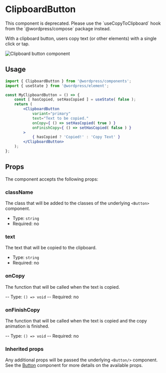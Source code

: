 # ClipboardButton

<div class="callout callout-alert">
This component is deprecated. Please use the `useCopyToClipboard` hook from the `@wordpress/compose` package instead.
</div>

With a clipboard button, users copy text (or other elements) with a single click or tap.

![Clipboard button component](https://wordpress.org/gutenberg/files/2019/07/clipboard-button-2-1.png)

## Usage

```jsx
import { ClipboardButton } from '@wordpress/components';
import { useState } from '@wordpress/element';

const MyClipboardButton = () => {
	const [ hasCopied, setHasCopied ] = useState( false );
	return (
		<ClipboardButton
			variant="primary"
			text="Text to be copied."
			onCopy={ () => setHasCopied( true ) }
			onFinishCopy={ () => setHasCopied( false ) }
		>
			{ hasCopied ? 'Copied!' : 'Copy Text' }
		</ClipboardButton>
	);
};
```

## Props

The component accepts the following props:

### className

The class that will be added to the classes of the underlying `<Button>` component.

- Type: `string`
- Required: no

### text

The text that will be copied to the clipboard.

- Type: `string`
- Required: no

### onCopy

The function that will be called when the text is copied.

-- Type: `() => void`
-- Required: no

### onFinishCopy

The function that will be called when the text is copied and the copy animation is finished.

-- Type: `() => void`
-- Required: no

### Inherited props

Any additional props will be passed the underlying `<Button/>` component. See the [Button](/packages/components/src/button/README.md#props) component for more details on the available props.
